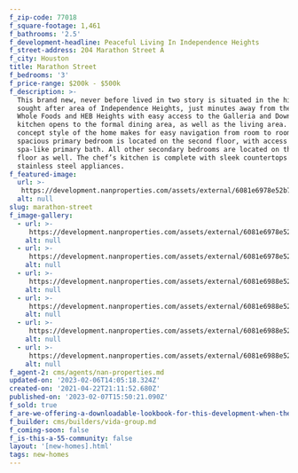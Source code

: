 ```yaml
---
f_zip-code: 77018
f_square-footage: 1,461
f_bathrooms: '2.5'
f_development-headline: Peaceful Living In Independence Heights
f_street-address: 204 Marathon Street A
f_city: Houston
title: Marathon Street
f_bedrooms: '3'
f_price-range: $200k - $500k
f_description: >-
  This brand new, never before lived in two story is situated in the highly
  sought after area of Independence Heights, just minutes away from the new
  Whole Foods and HEB Heights with easy access to the Galleria and Downtown. The
  kitchen opens to the formal dining area, as well as the living area. The open
  concept style of the home makes for easy navigation from room to room. The
  spacious primary bedroom is located on the second floor, with access to the
  spa-like primary bath. All other secondary bedrooms are located on the second
  floor as well. The chef’s kitchen is complete with sleek countertops and
  stainless steel appliances.
f_featured-image:
  url: >-
   https://development.nanproperties.com/assets/external/6081e6978e52b730fe107c84_6077c89764102e921cb82cba_60348f0d28549marathon-3.jpeg
  alt: null
slug: marathon-street
f_image-gallery:
  - url: >-
     https://development.nanproperties.com/assets/external/6081e6978e52b730fe107c84_6077c89764102e921cb82cba_60348f0d28549marathon-3.jpeg
    alt: null
  - url: >-
     https://development.nanproperties.com/assets/external/6081e6978e52b7547e107c85_6077c89764102e06b0b82cbb_60348f0ba84cdimg-2-3.jpeg
    alt: null
  - url: >-
     https://development.nanproperties.com/assets/external/6081e6988e52b74e59107c86_6077c89764102e7279b82cbc_60348f09efb1fimg-3-2.jpeg
    alt: null
  - url: >-
     https://development.nanproperties.com/assets/external/6081e6988e52b71ae4107c88_6077c89764102e524bb82cbd_60348f086c035img-4-6.jpeg
    alt: null
  - url: >-
     https://development.nanproperties.com/assets/external/6081e6988e52b7d148107c87_6077c89764102e5db3b82cbf_60348f06be7a8img-5-4.jpeg
    alt: null
  - url: >-
     https://development.nanproperties.com/assets/external/6081e6988e52b76b20107c8b_6077c89764102ed180b82cbe_60348f0538b03img-6-6.jpeg
    alt: null
f_agent-2: cms/agents/nan-properties.md
updated-on: '2023-02-06T14:05:18.324Z'
created-on: '2021-04-22T21:11:52.680Z'
published-on: '2023-02-07T15:50:21.090Z'
f_sold: true
f_are-we-offering-a-downloadable-lookbook-for-this-development-when-they-submit-their-contact-info: false
f_builder: cms/builders/vida-group.md
f_coming-soon: false
f_is-this-a-55-community: false
layout: '[new-homes].html'
tags: new-homes
---
```



